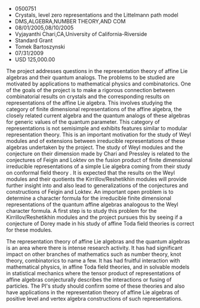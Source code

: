 
* 0500751
* Crystals, level zero representations and the Littelmann path model
* DMS,ALGEBRA,NUMBER THEORY,AND COM
* 08/01/2005,08/10/2005
* Vyjayanthi Chari,CA,University of California-Riverside
* Standard Grant
* Tomek Bartoszynski
* 07/31/2009
* USD 125,000.00

The project addresses questions in the representation theory of affine Lie
algebras and their quantum analogs. The problems to be studied are motivated by
applications to mathematical physics and combinatorics. One of the goals of the
project is to make a rigorous connection between combinatorial results on
crystals and the corresponding results on representations of the affine Lie
algebra. This involves studying the category of finite dimensional
representations of the affine algebra, the closely related current algebra and
the quantum analogs of these algebras for generic values of the quantum
parameter. This category of representations is not semisimple and exhibits
features similar to modular representation theory. This is an important
motivation for the study of Weyl modules and of extensions between irreducible
representations of these algebras undertaken by the project. The study of Weyl
modules and the conjecture on their dimension made by Chari and Pressley is
related to the conjectures of Feigin and Loktev on the fusion product of finite
dimensional irreducible representations of a simple Lie algebra coming from
their study on conformal field theory . It is expected that the results on the
Weyl modules and their quotients the Kirrillov/Reshetikhin modules will provide
further insight into and also lead to generalizations of the conjectures and
constructions of Feigin and Loktev. An important open problem is to determine a
character formula for the irreducible finite dimensional representations of the
quantum affine algebras analogous to the Weyl character formula. A first step is
to study this problem for the Kirrillov/Reshetikhin modules and the project
pursues this by seeing if a conjecture of Dorey made in his study of affine Toda
field theories is correct for these modules.

The representation theory of affine Lie algebras and the quantum algebras is an
area where there is intense research activity. It has had significant impact on
other branches of mathematics such as number theory, knot theory, combinatorics
to name a few. It has had fruitful interaction with mathematical physics, in
affine Toda field theories, and in solvable models in statistical mechanics
where the tensor product of representations of affine algebras conjecturally
describes the interactions or fusing of particles. The PI's study should confirm
some of these theories and also have applications in the representation theory
of affine Lie algebras of positive level and vertex algebra constructions of
such representations.
